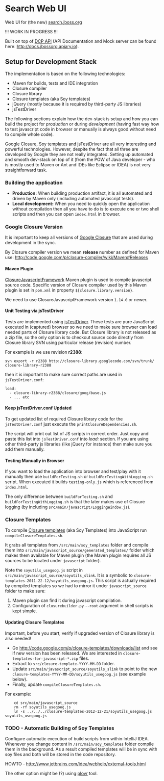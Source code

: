 # Search Web UI

Web UI for (the new) [search.jboss.org](http://search.jboss.org/)

!!! WORK IN PROGRESS !!!

Built on top of [DCP API](https://github.com/jbossorg/dcp-api) (API Documentation and Mock server can be found here: <http://docs.jbossorg.apiary.io>).

## Setup for Development Stack

The implementation is based on the following technologies:

- Maven for builds, tests and IDE integration
- Closure compiler
- Closure library
- Closure templates (aka Soy templates)
- jQuery (mostly because it is required by third-party JS libraries)
- jsTestDriver

The following sections explain how the dev-stack is setup and how you can build the project for _production_ or during _development_ (having fast way how to test javascript code in browser or manually is always good without need to compile whole code).

Google Closure, Soy templates and jsTestDriver are all very interesting and powerful technologies. However, despite the fact that all three are developed by Google they are not really integrated. Setting up automated and smooth dev-stack on top of it (from the POW of Java developer - who is mostly used to Maven or Ant and IDEs like Eclipse or IDEA) is not very straightforward task.

### Building the application

- **Production:** When building production artifact, it is all automated and driven by Maven only (including automated javascript tests).
- **Local development:** When you need to quickly open the application without compilation then all you have to do is to execute one or two shell scripts and then you can open `index.html` in browser.

### Google Closure Version

It is important to keep all versions of [Google Closure](https://developers.google.com/closure) that are used during development in the sync.

By Closure compiler version we mean **release** number as defined for Maven use:
<http://code.google.com/p/closure-compiler/wiki/Maven#Releases>

#### Maven Plugin

[ClosureJavascriptFramework](https://github.com/jlgrock/ClosureJavascriptFramework) Maven plugin is used to compile javascript source code. Specific version of Closure compiler used by this Maven plugin is set in `pom.xml` in property `${closure.library.version}`.

We need to use ClosureJavascriptFramework version `1.14.0` or newer.

#### Unit Testing via jsTestDriver

Tests are implemented using [jsTestDriver](http://code.google.com/p/js-test-driver/). These tests are pure JavaScript executed in (captured) browser so we need to make sure
browser can load needed parts of Closure library code. But Closure library is not released as a zip file, so the only option is to checkout source code directly from Closure library SVN using particular release (revision) number.

For example is we use revision **r2388**:

```
svn export -r r2388 http://closure-library.googlecode.com/svn/trunk/ closure-library-r2388
```

then it is important to make sure correct paths are used in `jsTestDriver.conf`:

```
load:
  - closure-library-r2388/closure/goog/base.js
  - ... etc
```

#### Keep jsTestDriver.conf Updated

To get updated list of required Closure library code for the `jsTestDriver.conf` just execute the `printClosureDependencies.sh`.

The script will print out list of JS scripts in correct order. Just copy and paste this list into `jsTestDriver.conf` into _load:_ section. If you are using other third-party js libraries
(like jQuery for instance) then make sure you add them manually.

#### Testing Manually in Browser

If you want to load the application into browser and test/play with it manually then use `buildForTesting.sh` or `buildForTestingWithLogging.sh` script.
When executed it builds `testing-only.js` which is referenced from `index.html`.

The only difference between `buildForTesting.sh` and `buildForTestingWithLogging.sh` is that the later makes use of Closure logging (by including
`src/main/javascript/LoggingWindow.js`).

### Closure Templates

To compile [Closure templates](https://developers.google.com/closure/templates/) (aka Soy Templates) into JavaScript run `compileClosureTemplates.sh`.

It grabs all templates from `/src/main/soy_templates` folder and compile them into
`src/main/javascript_source/generated_templates/` folder which makes them available
for Maven plugin (the Maven plugin requires all JS sources to be located under `javascript` folder).

Note the `soyutils_usegoog.js` script in `src/main/javascript_source/soyutils_slink`.
It is a symbolic to `closure-templates-2011-22-12/soyutils_usegoog.js`. This script is actually required by
compiled templates so we had to mirror it under `javascript_source` folder to make sure:

1. Maven plugin can find it during javascript compilation.
2. Configuration of `closurebuilder.py` `--root` argument in shell scripts is kept simple.

#### Updating Closure Templates

Important, before you start, verify if upgraded version of Closure library is also needed!

- Go <http://code.google.com/p/closure-templates/downloads/list> and see if new version has been released. We are interested in `closure-templates-for-javascript-*.zip` files.
- Extract to `src/closure-template-YYYY-MM-DD` folder.
- Update `src/main/javascript_source/soyutils_slink` to point to the new `closure-templates-YYYY-MM-DD/soyutils_usegoog.js` (see example below).
- Finally, update `compileClosureTemplates.sh`.

For example:
```
    cd src/main/javascript_source
    rm -rf soyutils_usegoog.js
    ln -s ../../../closure-templates-2012-12-21/soyutils_usegoog.js soyutils_usegoog.js
```

### TODO - Automatic Building of Soy Templates 

Configure automatic execution of build scripts from within IntelliJ IDEA. Whenever you change content in `/src/main/soy_templates` folder compile them in the background. As a result compiled templates will be in sync with soy files and both will be stored in the code repository. 

HOWTO - <http://www.jetbrains.com/idea/webhelp/external-tools.html>

The other option might be (?) using [plovr](http://plovr.com) tool.